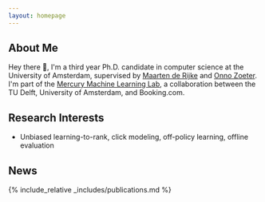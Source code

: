 ```yaml
---
layout: homepage
---
```


## About Me

Hey there 👋, I'm a third year Ph.D. candidate in computer science at the University of Amsterdam, supervised by [Maarten de Rijke](https://staff.fnwi.uva.nl/m.derijke/) and [Onno Zoeter](https://dl.acm.org/profile/81315492758). I'm part of the [Mercury Machine Learning Lab](https://icai.ai/mercury-machine-learning-lab/), a collaboration between the TU Delft, University of Amsterdam, and Booking.com.

## Research Interests

- Unbiased learning-to-rank, click modeling, off-policy learning, offline evaluation

## News
<!-- - **[Feb. 2020]** Our paper about incremental learning is accepted to CVPR 2020. -->

{% include_relative _includes/publications.md %}

<!-- {% include_relative _includes/services.md %} -->

